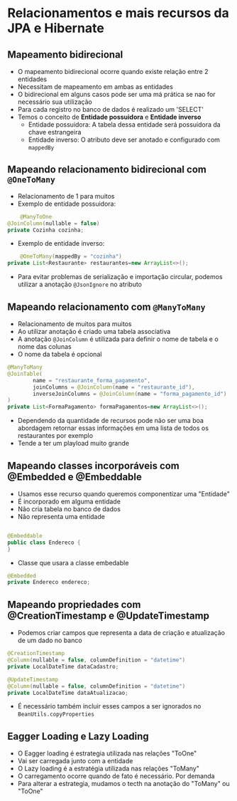 # Relacionamentos e mais recursos da JPA e Hibernate

## Mapeamento bidirecional

- O mapeamento bidirecional ocorre quando existe relação entre 2 entidades
- Necessitam de mapeamento em ambas as entidades
- O bidirecional em alguns casos pode ser uma má prática se nao for necessário sua utilização
- Para cada registro no banco de dados é realizado um 'SELECT'
- Temos o conceito de **Entidade possuidora** e **Entidade inverso**
    - Entidade possuidora: A tabela dessa entidade será possuidora da chave estrangeira
    - Entidade inverso: O atributo deve ser anotado e configurado com `mappedBy`

## Mapeando relacionamento bidirecional com `@OneToMany`

- Relacionamento de 1 para muitos
- Exemplo de entidade possuidora:

```java
    @ManyToOne
@JoinColumn(nullable = false)
private Cozinha cozinha;
```

- Exemplo de entidade inverso:

```java
    @OneToMany(mappedBy = "cozinha")
private List<Restaurante> restaurantes=new ArrayList<>();
```

- Para evitar problemas de serialização e importação circular, podemos utilizar a anotação `@JsonIgnore` no atributo

## Mapeando relacionamento com `@ManyToMany`

- Relacionamento de muitos para muitos
- Ao utilizar anotação é criado uma tabela associativa
- A anotação `@JoinColumn` é utilizada para definir o nome de tabela e o nome das colunas
- O nome da tabela é opcional

```java
@ManyToMany
@JoinTable(
        name = "restaurante_forma_pagamento",
        joinColumns = @JoinColumn(name = "restaurante_id"),
        inverseJoinColumns = @JoinColumn(name = "forma_pagamento_id")
)
private List<FormaPagamento> formaPagamentos=new ArrayList<>();
```

- Dependendo da quantidade de recursos pode não ser uma boa abordagem retornar essas informações em uma lista de todos
  os restaurantes por exemplo
- Tende a ter um playload muito grande

## Mapeando classes incorporáveis com @Embedded e @Embeddable

- Usamos esse recurso quando queremos componentizar uma "Entidade"
- É incorporado em alguma entidade
- Não cria tabela no banco de dados
- Não representa uma entidade

```java

@Embeddable
public class Endereco {
}
```

- Classe que usara a classe embedable

```java
@Embedded
private Endereco endereco;
```

## Mapeando propriedades com @CreationTimestamp e @UpdateTimestamp

- Podemos criar campos que representa a data de criação e atualização de um dado no banco

```java
@CreationTimestamp
@Column(nullable = false, columnDefinition = "datetime")
private LocalDateTime dataCadastro;

@UpdateTimestamp
@Column(nullable = false, columnDefinition = "datetime")
private LocalDateTime dataAtualizacao;
```

- É necessário também incluir esses campos a ser ignorados no `BeanUtils.copyProperties`

## Eagger Loading e Lazy Loading

- O Eagger loading é estrategia utilizada nas relações "ToOne"
- Vai ser carregada junto com a entidade
- O Lazy loading é a estratégia utilizada nas relações "ToMany"
- O carregamento ocorre quando de fato é necessário. Por demanda
- Para alterar a estrategia, mudamos o tecth na anotação do "ToMany" ou "ToOne"

